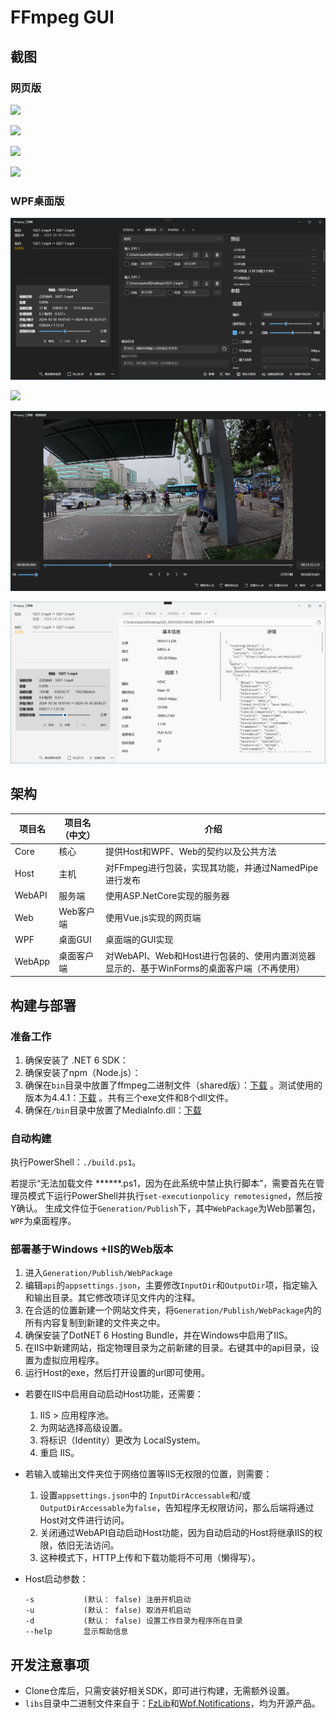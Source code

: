 # FFmpeg GUI

## 截图

### 网页版

![](imgs/code.png)

![](imgs/info.png)

![](imgs/tasks.png)

![](imgs/logs.png)

### WPF桌面版

![](imgs/wpf_main.png)

![](imgs/wpf_create.png)

![](imgs/wpf_clip.jpg)

![](imgs/wpf_info.png)

## 架构

|项目名|项目名（中文）|介绍|
|-|-|-|
|Core|核心|提供Host和WPF、Web的契约以及公共方法|
|Host|主机|对FFmpeg进行包装，实现其功能，并通过NamedPipe进行发布|
|WebAPI|服务端|使用ASP.NetCore实现的服务器|
|Web|Web客户端|使用Vue.js实现的网页端|
|WPF|桌面GUI|桌面端的GUI实现|
|WebApp|桌面客户端|对WebAPI、Web和Host进行包装的、使用内置浏览器显示的、基于WinForms的桌面客户端（不再使用）|

## 构建与部署

### 准备工作

1. 确保安装了 .NET 6 SDK：
2. 确保安装了npm（Node.js）：
3. 确保在`bin`目录中放置了ffmpeg二进制文件（shared版）：[下载](https://www.ffmpeg.org/download.html) 。测试使用的版本为4.4.1：[下载](https://www.gyan.dev/ffmpeg/builds/packages/ffmpeg-4.4.1-full_build-shared.7z) 。共有三个exe文件和8个dll文件。
4. 确保在`/bin`目录中放置了MediaInfo.dll：[下载](https://mediaarea.net/en/MediaInfo/Download)

### 自动构建

执行PowerShell：`./build.ps1`。

若提示“无法加载文件 ******.ps1，因为在此系统中禁止执行脚本”，需要首先在管理员模式下运行PowerShell并执行`set-executionpolicy remotesigned`，然后按Y确认。
生成文件位于`Generation/Publish`下，其中`WebPackage`为Web部署包，`WPF`为桌面程序。

### 部署基于Windows +IIS的Web版本

1. 进入`Generation/Publish/WebPackage`
2. 编辑`api`的`appsettings.json`，主要修改`InputDir`和`OutputDir`项，指定输入和输出目录。其它修改项详见文件内的注释。
3. 在合适的位置新建一个网站文件夹，将`Generation/Publish/WebPackage`内的所有内容复制到新建的文件夹之中。
4. 确保安装了DotNET 6 Hosting Bundle，并在Windows中启用了IIS。
5. 在IIS中新建网站，指定物理目录为之前新建的目录。右键其中的api目录，设置为虚拟应用程序。
6. 运行Host的exe，然后打开设置的url即可使用。

- 若要在IIS中启用自动启动Host功能，还需要：
    1. IIS > 应用程序池。
    2. 为网站选择高级设置。
    3. 将标识（Identity）更改为 LocalSystem。
    4. 重启 IIS。

- 若输入或输出文件夹位于网络位置等IIS无权限的位置，则需要：
    1. 设置`appsettings.json`中的 `InputDirAccessable`和/或`OutputDirAccessable`为`false`，告知程序无权限访问，那么后端将通过Host对文件进行访问。
    2. 关闭通过WebAPI自动启动Host功能，因为自动启动的Host将继承IIS的权限，依旧无法访问。
    3. 这种模式下，HTTP上传和下载功能将不可用（懒得写）。

- Host启动参数：
    ```
    -s           (默认： false) 注册开机启动
    -u           (默认： false) 取消开机启动
    -d           (默认： false) 设置工作目录为程序所在目录
    --help       显示帮助信息
    ```

## 开发注意事项

- Clone仓库后，只需安装好相关SDK，即可进行构建，无需额外设置。
- `libs`目录中二进制文件来自于：[FzLib](https://github.com/autodotua/FzLib)和[Wpf.Notifications](https://github.com/autodotua/Wpf.Notifications)，均为开源产品。